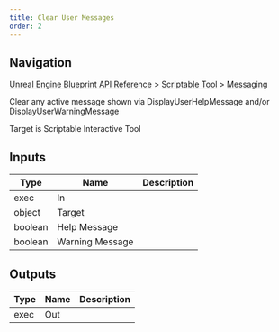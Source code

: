 ```yaml
---
title: Clear User Messages
order: 2
---
```

## Navigation

[Unreal Engine Blueprint API Reference](https://dev.epicgames.com/documentation/en-us/unreal-engine/BlueprintAPI) > [Scriptable Tool](https://dev.epicgames.com/documentation/en-us/unreal-engine/BlueprintAPI/ScriptableTool) > [Messaging](https://dev.epicgames.com/documentation/en-us/unreal-engine/BlueprintAPI/ScriptableTool/Messaging)

Clear any active message shown via DisplayUserHelpMessage and/or DisplayUserWarningMessage

Target is Scriptable Interactive Tool

## Inputs

| Type | Name | Description |
| --- | --- | --- |
| exec | In |  |
| object | Target |  |
| boolean | Help Message |  |
| boolean | Warning Message |  |

## Outputs

| Type | Name | Description |
| --- | --- | --- |
| exec | Out |  |
